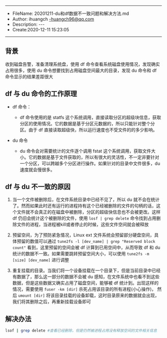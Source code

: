 ___
- FileName: 20201211-du和df数据不一致问题和解决方法.md
- Author: ihuangch -huangch96@qq.com
- Description: ---
- Create:2020-12-11 15:23:05
___
## 背景
收到磁盘告警，准备清理系统盘，使用 df 命令查看系统磁盘使用情况，发现确实占用很多，使用 du 命令想要找到占用磁盘空间最大的目录，发现 du 命令和 df 命令显示的结果差距很大

## df 与 du 命令的工作原理 
  
- df 命令：
  - df 命令使用的是 statfs 这个系统调用，直接读取分区的超级块信息，获取分区的使用情况。它的数据是基于分区元数据的，所以只能针对整个分区。由于 df 直接读取超级快，所以运行速度也不受文件的的多少影响。

- du 命令
  - du 命令会对需要统计的文件逐个调用 fstat 这个系统调用，获取文件大小。它的数据是基于文件获取的，所以有很大的灵活性，不一定非要针对一个分区，可以跨越多个分区进行操作。如果针对的目录中文件很多，du 速度就会慢很多。

## df 与 du 不一致的原因
1. 当一个文件被删除后，在文件系统目录中已经不见了，所以 du 就不会在统计了。然而如果此时还有运行的进程持有这个已经被删除的文件的句柄的话，这个文件就不会真正的在磁盘中被删除，分区的超级快信息也不会被更改。这样 df 仍旧会统计这个被删除的文件，使用 ` losf | grep delete ` 命令找到占用删除文件的进程，当进程被kill或者停止的时候，这些文件空间就会被释放

2. 预留空间，为了预防紧急情况，Linux ext 文件系统会预留部分硬盘空间，具体预留的数值可以通过 ` tune2fs -l [dev_name] | grep "Reserved block count" ` 看到，这里预留的空间会被 df 计算到已用空间中，从而导致 df 和 du 统计的数据不一致。如果需要跳转预留空间大小，可以使用 ` tune2fs -m [size] [dev_name] ` 进行调整

3. 重复挂载的目录。当我们将一个设备挂载在一个目录下，但是当前目录中已经有数据了，那么这一部分的数据不会被 du 感知，在文件系统中也看不到这些数据，但是这些数据又确实占用了磁盘空间，能够被 df 统计到。出现这样的情况，需要使用 ` fuser -km [dir] ` 杀死占用该目录的所有进程(小心操作)， 然后 ` umount [dir] ` 将该目录挂载的设备卸载，这时目录原来的数据就会出现，我们将其删除之后，再重新挂载设备即可

## 解决办法

```bash
lsof | grep delete #查看已经删除，但是仍然被进程占用没有释放空间的文件相关信息 
```


